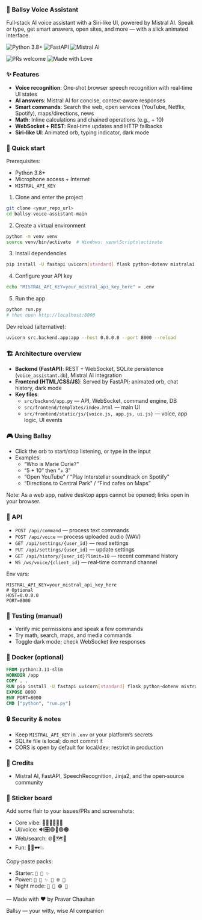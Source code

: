 ### 🎤 Ballsy Voice Assistant

Full‑stack AI voice assistant with a Siri‑like UI, powered by Mistral AI. Speak or type, get smart answers, open sites, and more — with a slick animated interface.

![Python 3.8+](https://img.shields.io/badge/Python-3.8%2B-blue?logo=python)
![FastAPI](https://img.shields.io/badge/FastAPI-0.100%2B-009688?logo=fastapi)
![Mistral AI](https://img.shields.io/badge/Mistral%20AI-enabled-6f42c1)

![PRs welcome](https://img.shields.io/badge/PRs-welcome-brightgreen.svg?logo=git)
![Made with Love](https://img.shields.io/badge/made%20with-❤️-ff69b4)

### ✨ Features

- **Voice recognition**: One‑shot browser speech recognition with real‑time UI states
- **AI answers**: Mistral AI for concise, context‑aware responses
- **Smart commands**: Search the web, open services (YouTube, Netflix, Spotify), maps/directions, news
- **Math**: Inline calculations and chained operations (e.g., + 10)
- **WebSocket + REST**: Real‑time updates and HTTP fallbacks
- **Siri‑like UI**: Animated orb, typing indicator, dark mode

### 🚀 Quick start

Prerequisites:
- Python 3.8+
- Microphone access + Internet
- `MISTRAL_API_KEY`

1) Clone and enter the project
```bash
git clone <your_repo_url>
cd ballsy-voice-assistant-main
```

2) Create a virtual environment
```bash
python -m venv venv
source venv/bin/activate  # Windows: venv\Scripts\activate
```

3) Install dependencies
```bash
pip install -U fastapi uvicorn[standard] flask python-dotenv mistralai SpeechRecognition pydantic python-multipart websockets jinja2
```

4) Configure your API key
```bash
echo "MISTRAL_API_KEY=your_mistral_api_key_here" > .env
```

5) Run the app
```bash
python run.py
# then open http://localhost:8000
```

Dev reload (alternative):
```bash
uvicorn src.backend.app:app --host 0.0.0.0 --port 8000 --reload
```

### 🏗️ Architecture overview

- **Backend (FastAPI)**: REST + WebSocket, SQLite persistence (`voice_assistant.db`), Mistral AI integration
- **Frontend (HTML/CSS/JS)**: Served by FastAPI; animated orb, chat history, dark mode
- **Key files**:
  - `src/backend/app.py` — API, WebSocket, command engine, DB
  - `src/frontend/templates/index.html` — main UI
  - `src/frontend/static/js/{voice.js, app.js, ui.js}` — voice, app logic, UI events

### 🎮 Using Ballsy

- Click the orb to start/stop listening, or type in the input
- Examples:
  - “Who is Marie Curie?”
  - “5 + 10” then “+ 3”
  - “Open YouTube” / “Play Interstellar soundtrack on Spotify”
  - “Directions to Central Park” / “Find cafes on Maps”

Note: As a web app, native desktop apps cannot be opened; links open in your browser.

### 🔌 API

- `POST /api/command` — process text commands
- `POST /api/voice` — process uploaded audio (WAV)
- `GET /api/settings/{user_id}` — read settings
- `PUT /api/settings/{user_id}` — update settings
- `GET /api/history/{user_id}?limit=10` — recent command history
- `WS /ws/voice/{client_id}` — real‑time command channel

Env vars:
```env
MISTRAL_API_KEY=your_mistral_api_key_here
# Optional
HOST=0.0.0.0
PORT=8000
```

### 🧪 Testing (manual)

- Verify mic permissions and speak a few commands
- Try math, search, maps, and media commands
- Toggle dark mode; check WebSocket live responses

### 🐳 Docker (optional)

```dockerfile
FROM python:3.11-slim
WORKDIR /app
COPY . .
RUN pip install -U fastapi uvicorn[standard] flask python-dotenv mistralai SpeechRecognition pydantic python-multipart websockets jinja2
EXPOSE 8000
ENV PORT=8000
CMD ["python", "run.py"]
```

### 🔒 Security & notes

- Keep `MISTRAL_API_KEY` in `.env` or your platform’s secrets
- SQLite file is local; do not commit it
- CORS is open by default for local/dev; restrict in production

### 🙏 Credits

- Mistral AI, FastAPI, SpeechRecognition, Jinja2, and the open‑source community

### 🧩 Sticker board

Add some flair to your issues/PRs and screenshots:

- Core vibe: 🎤🧠✨🚀🌙💬
- UI/voice: 🔊🎛️🟣🔵🟢🟠
- Web/search: 🌐🔎🗺️🧭
- Fun: 🦾🔥🕶️💥

Copy‑paste packs:

- Starter: `🎤 🧠 ✨`
- Power: `🎤 🧠 ✨ 🚀 🌐 🔎`
- Night mode: `🌙 🎤 🟣 💬`

— Made with ❤️ by Pravar Chauhan

Ballsy — your witty, wise AI companion
